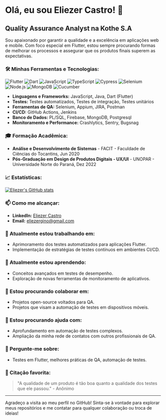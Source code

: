 # Olá, eu sou Eliezer Castro! 👋

## Quality Assurance Analyst na Kothe S.A

Sou apaixonado por garantir a qualidade e a excelência em aplicações web e mobile. Com foco especial em Flutter, estou sempre procurando formas de melhorar os processos e assegurar que os produtos finais superem as expectativas.

### 🛠️ Minhas Ferramentas e Tecnologias:
![Flutter](https://img.shields.io/badge/-Flutter-02569B?style=flat&logo=flutter)
![Dart](https://img.shields.io/badge/-Dart-0175C2?style=flat&logo=dart)
![JavaScript](https://img.shields.io/badge/-JavaScript-F7DF1E?style=flat&logo=javascript&logoColor=black)
![TypeScript](https://img.shields.io/badge/-TypeScript-3178C6?style=flat&logo=typescript)
![Cypress](https://img.shields.io/badge/-Cypress-17202C?style=flat&logo=cypress)
![Selenium](https://img.shields.io/badge/-Selenium-43B02A?style=flat&logo=selenium)
![Node.js](https://img.shields.io/badge/-Node.js-339933?style=flat&logo=node.js&logoColor=white)
![MongoDB](https://img.shields.io/badge/-MongoDB-47A248?style=flat&logo=mongodb&logoColor=white)
![Cucumber](https://img.shields.io/badge/-Cucumber-23D96C?style=flat&logo=cucumber&logoColor=white)

- **Linguagens e Frameworks:** JavaScript, Java, Dart (Flutter)
- **Testes:** Testes automatizados, Testes de integração, Testes unitários
- **Ferramentas de QA:** Selenium, Appium, JIRA, Postman
- **CI/CD:** GitHub Actions, Jenkins
- **Banco de Dados:** PL/SQL, Firebase, MongoDB, Postgresql
- **Monitoramento e Performance:** Crashlytics, Sentry, Bugsnag

### 🎓 Formação Acadêmica:

- **Análise e Desenvolvimento de Sistemas** - FACIT - Faculdade de Ciências do Tocantins, Jun 2020
- **Pós-Graduação em Design de Produtos Digitais - UX/UI** - UNOPAR - Universidade Norte do Paraná, Dez 2022

### 📈 Estatísticas:

[![Eliezer's GitHub stats](https://github-readme-stats.vercel.app/api?username=eliezer-castro&show_icons=true&theme=tokyonight)](https://github.com/eliezer-castro)

### 📫 Como me alcançar:

- **LinkedIn:** [Eliezer Castro](https://www.linkedin.com/in/eliezer-castro/)
- **Email:** eliezergino@gmail.com

### 🔭 Atualmente estou trabalhando em:

- Aprimoramento dos testes automatizados para aplicações Flutter.
- Implementação de estratégias de testes contínuos em ambientes CI/CD.

### 🌱 Atualmente estou aprendendo:

- Conceitos avançados em testes de desempenho.
- Exploração de novas ferramentas de monitoramento de aplicativos.

### 👯 Estou procurando colaborar em:

- Projetos open-source voltados para QA.
- Projetos que visam a automação de testes em dispositivos móveis.

### 🤔 Estou procurando ajuda com:

- Aprofundamento em automação de testes complexos.
- Ampliação da minha rede de contatos com outros profissionais de QA.

### 💬 Pergunte-me sobre:

- Testes em Flutter, melhores práticas de QA, automação de testes.

### 📖 Citação favorita:

> "A qualidade de um produto é tão boa quanto a qualidade dos testes que ele passou." - Anônimo

---

Agradeço a visita ao meu perfil no GitHub! Sinta-se à vontade para explorar meus repositórios e me contatar para qualquer colaboração ou troca de ideias!
